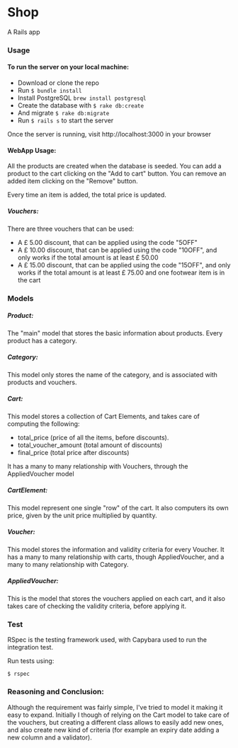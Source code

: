 # Shop

A Rails app

### Usage

#### To run the server on your local machine:

 - Download or clone the repo
 - Run ```$ bundle install```
 - Install PostgreSQL ```brew install postgresql```
 - Create the database with ```$ rake db:create```
 - And migrate ```$ rake db:migrate```
 - Run ```$ rails s``` to start the server

 Once the server is running, visit http://localhost:3000 in your browser

#### WebApp Usage:

All the products are created when the database is seeded.
You can add a product to the cart clicking on the "Add to cart" button.
You can remove an added item clicking on the "Remove" button.

Every time an item is added, the total price is updated.

##### Vouchers:

There are three vouchers that can be used:

- A £ 5.00 discount, that can be applied using the code "5OFF"
- A £ 10.00 discount, that can be applied using the code "10OFF", and only works if the total amount is at least £ 50.00
- A £ 15.00 discount, that can be applied using the code "15OFF",
and only works if the total amount is at least £ 75.00 and one footwear item is in the cart


### Models

##### Product:

The "main" model that stores the basic information about products.
Every product has a category.

##### Category:

This model only stores the name of the category, and is associated with products and vouchers.

##### Cart:

This model stores a collection of Cart Elements, and takes care of computing the following:
- total_price (price of all the items, before discounts).
- total_voucher_amount (total amount of discounts)
- final_price (total price after discounts)

It has a many to many relationship with Vouchers, through the AppliedVoucher model

##### CartElement:

This model represent one single "row" of the cart.
It also computers its own price, given by the unit price multiplied by quantity.

##### Voucher:

This model stores the information and validity criteria for every Voucher.
It has a many to many relationship with carts, though AppliedVoucher, and a many to many relationship with Category.

##### AppliedVoucher:

This is the model that stores the vouchers applied on each cart, and it also takes care of checking the validity criteria, before applying it.


### Test

RSpec is the testing framework used, with Capybara used to run the integration test.

Run tests using:
```
$ rspec
```


### Reasoning and Conclusion:

Although the requirement was fairly simple, I've tried to model it making it easy to expand.
Initially I though of relying on the Cart model to take care of the vouchers, but creating a different class allows to easily add new ones, and also create new kind of criteria (for example an expiry date adding a new column and a validator).
